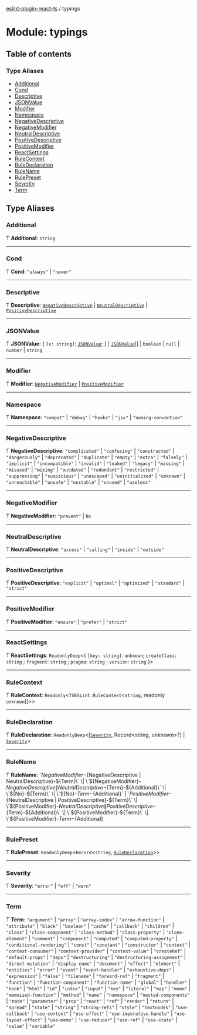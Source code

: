 [eslint-plugin-react-ts](../README.md) / typings

# Module: typings

## Table of contents

### Type Aliases

- [Additional](typings.md#additional)
- [Cond](typings.md#cond)
- [Descriptive](typings.md#descriptive)
- [JSONValue](typings.md#jsonvalue)
- [Modifier](typings.md#modifier)
- [Namespace](typings.md#namespace)
- [NegativeDescriptive](typings.md#negativedescriptive)
- [NegativeModifier](typings.md#negativemodifier)
- [NeutralDescriptive](typings.md#neutraldescriptive)
- [PositiveDescriptive](typings.md#positivedescriptive)
- [PositiveModifier](typings.md#positivemodifier)
- [ReactSettings](typings.md#reactsettings)
- [RuleContext](typings.md#rulecontext)
- [RuleDeclaration](typings.md#ruledeclaration)
- [RuleName](typings.md#rulename)
- [RulePreset](typings.md#rulepreset)
- [Severity](typings.md#severity)
- [Term](typings.md#term)

## Type Aliases

### Additional

Ƭ **Additional**: `string`

___

### Cond

Ƭ **Cond**: ``"always"`` \| ``"never"``

___

### Descriptive

Ƭ **Descriptive**: [`NegativeDescriptive`](typings.md#negativedescriptive) \| [`NeutralDescriptive`](typings.md#neutraldescriptive) \| [`PositiveDescriptive`](typings.md#positivedescriptive)

___

### JSONValue

Ƭ **JSONValue**: { `[x: string]`: [`JSONValue`](typings.md#jsonvalue);  } \| [`JSONValue`](typings.md#jsonvalue)[] \| `boolean` \| ``null`` \| `number` \| `string`

___

### Modifier

Ƭ **Modifier**: [`NegativeModifier`](typings.md#negativemodifier) \| [`PositiveModifier`](typings.md#positivemodifier)

___

### Namespace

Ƭ **Namespace**: ``"compat"`` \| ``"debug"`` \| ``"hooks"`` \| ``"jsx"`` \| ``"naming-convention"``

___

### NegativeDescriptive

Ƭ **NegativeDescriptive**: ``"complicated"`` \| ``"confusing"`` \| ``"constructed"`` \| ``"dangerously"`` \| ``"deprecated"`` \| ``"duplicate"`` \| ``"empty"`` \| ``"extra"`` \| ``"falsely"`` \| ``"implicit"`` \| ``"incompatible"`` \| ``"invalid"`` \| ``"leaked"`` \| ``"legacy"`` \| ``"missing"`` \| ``"misused"`` \| ``"mixing"`` \| ``"outdated"`` \| ``"redundant"`` \| ``"restricted"`` \| ``"suppressing"`` \| ``"suspicious"`` \| ``"unescaped"`` \| ``"uninitialized"`` \| ``"unknown"`` \| ``"unreachable"`` \| ``"unsafe"`` \| ``"unstable"`` \| ``"unused"`` \| ``"useless"``

___

### NegativeModifier

Ƭ **NegativeModifier**: ``"prevent"`` \| `No`

___

### NeutralDescriptive

Ƭ **NeutralDescriptive**: ``"access"`` \| ``"calling"`` \| ``"inside"`` \| ``"outside"``

___

### PositiveDescriptive

Ƭ **PositiveDescriptive**: ``"explicit"`` \| ``"optimal"`` \| ``"optimized"`` \| ``"standard"`` \| ``"strict"``

___

### PositiveModifier

Ƭ **PositiveModifier**: ``"ensure"`` \| ``"prefer"`` \| ``"strict"``

___

### ReactSettings

Ƭ **ReactSettings**: `ReadonlyDeep`<{ `[key: string]`: `unknown`; `createClass`: `string` ; `fragment`: `string` ; `pragma`: `string` ; `version`: `string`  }\>

___

### RuleContext

Ƭ **RuleContext**: `Readonly`<`TSESLint.RuleContext`<`string`, readonly `unknown`[]\>\>

___

### RuleDeclaration

Ƭ **RuleDeclaration**: `ReadonlyDeep`<[[`Severity`](typings.md#severity), Record<string, unknown\>?] \| [`Severity`](typings.md#severity)\>

___

### RuleName

Ƭ **RuleName**: \`${NegativeModifier}-${NegativeDescriptive \| NeutralDescriptive}-${Term}\` \| \`${NegativeModifier}-${NegativeDescriptive \| NeutralDescriptive}-${Term}-${Additional}\` \| \`${No}-${Term}\` \| \`${No}-${Term}-${Additional}\` \| \`${PositiveModifier}-${NeutralDescriptive \| PositiveDescriptive}-${Term}\` \| \`${PositiveModifier}-${NeutralDescriptive \| PositiveDescriptive}-${Term}-${Additional}\` \| \`${PositiveModifier}-${Term}\` \| \`${PositiveModifier}-${Term}-${Additional}\`

___

### RulePreset

Ƭ **RulePreset**: `ReadonlyDeep`<`Record`<`string`, [`RuleDeclaration`](typings.md#ruledeclaration)\>\>

___

### Severity

Ƭ **Severity**: ``"error"`` \| ``"off"`` \| ``"warn"``

___

### Term

Ƭ **Term**: ``"argument"`` \| ``"array"`` \| ``"array-index"`` \| ``"arrow-function"`` \| ``"attribute"`` \| ``"block"`` \| ``"boolean"`` \| ``"cache"`` \| ``"callback"`` \| ``"children"`` \| ``"class"`` \| ``"class-component"`` \| ``"class-method"`` \| ``"class-property"`` \| ``"clone-element"`` \| ``"comment"`` \| ``"component"`` \| ``"computed"`` \| ``"computed-property"`` \| ``"conditional-rendering"`` \| ``"const"`` \| ``"constant"`` \| ``"constructor"`` \| ``"context"`` \| ``"context-consumer"`` \| ``"context-provider"`` \| ``"context-value"`` \| ``"createRef"`` \| ``"default-props"`` \| ``"deps"`` \| ``"destructuring"`` \| ``"destructuring-assignment"`` \| ``"direct-mutation"`` \| ``"display-name"`` \| ``"document"`` \| ``"effect"`` \| ``"element"`` \| ``"entities"`` \| ``"error"`` \| ``"event"`` \| ``"event-handler"`` \| ``"exhaustive-deps"`` \| ``"expression"`` \| ``"false"`` \| ``"filename"`` \| ``"forward-ref"`` \| ``"fragment"`` \| ``"function"`` \| ``"function-component"`` \| ``"function-name"`` \| ``"global"`` \| ``"handler"`` \| ``"hook"`` \| ``"html"`` \| ``"id"`` \| ``"index"`` \| ``"input"`` \| ``"key"`` \| ``"literal"`` \| ``"map"`` \| ``"memo"`` \| ``"memoized-function"`` \| ``"method"`` \| ``"name"`` \| ``"namespace"`` \| ``"nested-components"`` \| ``"node"`` \| ``"parameter"`` \| ``"prop"`` \| ``"react"`` \| ``"ref"`` \| ``"render"`` \| ``"return"`` \| ``"spread"`` \| ``"state"`` \| ``"string"`` \| ``"string-refs"`` \| ``"style"`` \| ``"textnodes"`` \| ``"use-callback"`` \| ``"use-context"`` \| ``"use-effect"`` \| ``"use-imperative-handle"`` \| ``"use-layout-effect"`` \| ``"use-memo"`` \| ``"use-reducer"`` \| ``"use-ref"`` \| ``"use-state"`` \| ``"value"`` \| ``"variable"``
